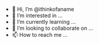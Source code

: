 - 👋 Hi, I’m @ithinkofaname
- 👀 I’m interested in ...
- 🌱 I’m currently learning ...
- 💞️ I’m looking to collaborate on ...
- 📫 How to reach me ...

<!---
ithinkofaname/ithinkofaname is a ✨ special ✨ repository because its `README.md` (this file) appears on your GitHub profile.
You can click the Preview link to take a look at your changes.
--->
